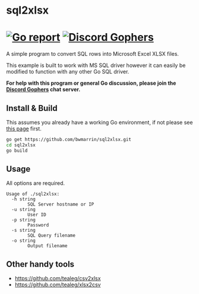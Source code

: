 sql2xlsx
====
[![Go report](http://goreportcard.com/badge/bwmarrin/sql2xlsx)](http://goreportcard.com/report/bwmarrin/sql2xlsx) [![Discord Gophers](https://img.shields.io/badge/Discord%20Gophers-%23info-blue.svg)](https://discord.gg/0f1SbxBZjYq9jLBk)
====
A simple program to convert SQL rows into Microsoft Excel XLSX files.

This example is built to work with MS SQL driver however it can easily be 
modified to function with any other Go SQL driver.

**For help with this program or general Go discussion, please join the [Discord 
Gophers](https://discord.gg/0f1SbxBZjYq9jLBk) chat server.**

## Install & Build

This assumes you already have a working Go environment, if not please see
[this page](https://golang.org/doc/install) first.

```sh
go get https://github.com/bwmarrin/sql2xlsx.git
cd sql2xlsx
go build
```

## Usage

All options are required.

```
Usage of ./sql2xlsx:
  -h string
        SQL Server hostname or IP
  -u string
        User ID
  -p string
        Password
  -s string
        SQL Query filename
  -o string
        Output filename
```



## Other handy tools

* https://github.com/tealeg/csv2xlsx
* https://github.com/tealeg/xlsx2csv

